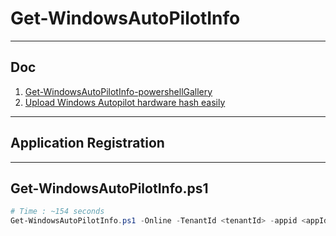 # Get-WindowsAutoPilotInfo

---

## Doc
1. [Get-WindowsAutoPilotInfo-powershellGallery](https://www.powershellgallery.com/packages/Get-WindowsAutoPilotInfo/3.5)
2. [Upload Windows Autopilot hardware hash easily](https://powershellisfun.com/2022/07/09/upload-windows-autopilot-hardware-hash/)

---

## Application Registration

---

## Get-WindowsAutoPilotInfo.ps1
````ps1
# Time : ~154 seconds
Get-WindowsAutoPilotInfo.ps1 -Online -TenantId <tenantId> -appid <appId> -appSecret <appSecret>
````
